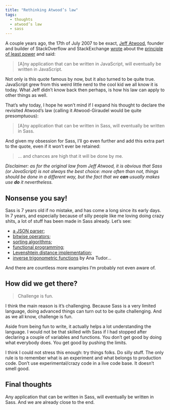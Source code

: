 ```yaml
---
title: "Rethinking Atwood’s law"
tags:
  - thoughts
  - atwood’s law
  - sass
---
```


A couple years ago, the 17th of July 2007 to be exact, [Jeff Atwood](https://twitter.com/codinghorror), founder and builder of StackOverflow and StackExchange [wrote](https://blog.codinghorror.com/the-principle-of-least-power/) about the [principle of least power](https://www.w3.org/DesignIssues/Principles.html) and said:

> [A]ny application that can be written in JavaScript, will eventually be written in JavaScript.

Not only is this quote famous by now, but it also turned to be quite true. JavaScript grew from this weird little nerd to the cool kid we all know it is today. What Jeff didn’t know back then perhaps, is how his law can apply to other things as well.

That’s why today, I hope he won’t mind if I expand his thought to declare the revisited Atwood’s law (calling it Atwood-Giraudel would be quite presomptuous):

> [A]ny application that can be written in Sass, will eventually be written in Sass.

And given my obsession for Sass, I’ll go even further and add this extra part to the quote, even if it won’t ever be retained:

> … and chances are high that it will be done by me.

_Disclaimer: as for the original law from Jeff Atwood, it is obvious that Sass (or JavaScript) is not always the best choice: more often than not, things should be done in a different way, but the fact that we **can** usually makes use **do** it nevertheless._

## Nonsense you say!

Sass is 7 years old if no mistake, and has come a long since its early days. In 7 years, and especially because of silly people like me loving doing crazy shits, a lot of stuff has been made in Sass already. Let’s see:

* [a JSON parser](https://hugogiraudel.com/2014/01/20/json-in-sass/);
* [bitwise operators](https://hugogiraudel.com/2014/06/22/bitwise-operators-in-sass/);
* [sorting algorithms](https://hugogiraudel.com/2014/03/18/sassy-sort/);
* [functional programming](https://sassmeister.com/gist/c36be3440dc2b5ae9ba2);
* [Levenshtein distance implementation](https://sassmeister.com/gist/8334461);
* [inverse trigonometric functions](http://thesassway.com/advanced/inverse-trigonometric-functions-with-sass) by Ana Tudor…

And there are countless more examples I’m probably not even aware of.

## How did we get there?

> Challenge is fun.

I think the main reason is it’s challenging. Because Sass is a very limited language, doing advanced things can turn out to be quite challenging. And as we all know, challenge is fun.

Aside from being fun to write, it actually helps a lot understanding the language. I would not be that skilled with Sass if I had stopped after declaring a couple of variables and functions. You don’t get good by doing what everybody does. You get good by pushing the limits.

I think I could not stress this enough: try things folks. Do silly stuff. The only rule is to remember what is an experiment and what belongs to production code. Don’t use experimental/crazy code in a live code base. It doesn’t smell good.

## Final thoughts

Any application that can be written in Sass, will eventually be written in Sass. And we are already close to the end.
